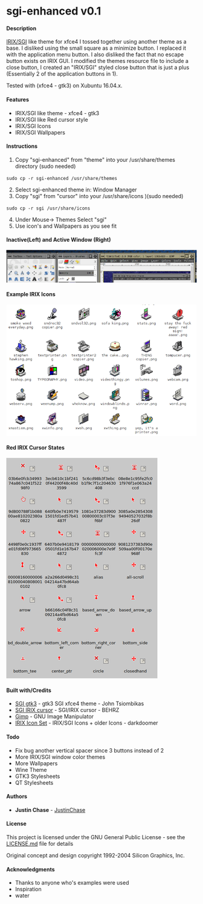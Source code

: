 # sgi-enhanced v0.1

#### Description
[IRIX/SGI](https://en.wikipedia.org/wiki/IRIX) like theme for xfce4 I tossed together using another theme as a base. I disliked using the small square as a minimize button.
I replaced it with the application menu button. I also disliked the fact that no escape button exists on IRIX GUI.
I modified the themes resource file to include a close button, I created an "IRIX/SGI" styled close button that is just
a plus (Essentially 2 of the application buttons in 1).

Tested with (xfce4 - gtk3) on Xubuntu 16.04.x.

#### Features
- IRIX/SGI like theme - xfce4 - gtk3
- IRIX/SGI like Red cursor style
- IRIX/SGI Icons
- IRIX/SGI Wallpapers

#### Instructions

1) Copy "sgi-enhanced" from "theme" into your /usr/share/themes directory (sudo needed)

`sudo cp -r sgi-enhanced /usr/share/themes`

2) Select sgi-enhanced theme in: Window Manager
3) Copy "sgi" from "cursor" into your /usr/share/icons )(sudo needed)

`sudo cp -r sgi /usr/share/icons`

4) Under Mouse-> Themes Select "sgi"
5) Use icon's and Wallpapers as you see fit

#### Inactive(Left) and Active Window (Right)

![sgi-enhanced](./docs/sgi-enhanced.png?raw=true "sgi-enhanced-gtk3 v0.1")

#### Example IRIX Icons

![icons](./docs/icons.png?raw=true "cursor states")

#### Red IRIX Cursor States

![cursor-states](./docs/cursor_example.png?raw=true "cursor states")

#### Built with/Credits
* [SGI gtk3](https://www.gnome-look.org/p/1015906/) - gtk3 SGI xfce4 theme - John Tsiombikas
* [SGI IRIX cursor](https://www.gnome-look.org/p/999497/) - SGI/IRIX cursor - BEHRZ
* [Gimp](https://www.gimp.org/) - GNU Image Manipulator
* [IRIX Icon Set](https://darkdoomer.deviantart.com/art/da-motherfuckin-irix-icon-set-179568520/) - IRIX/SGI Icons + older Icons - darkdoomer

#### Todo
-   Fix bug another vertical spacer since 3 buttons instead of 2
-   More IRIX/SGI window color themes
-   More Wallpapers
-   Wine Theme
-   GTK3 Stylesheets
-   QT Stylesheets

#### Authors
* **Justin Chase** - [JustinChase](https://github.com/jujum4n)

#### License
This project is licensed under the GNU General Public License - see the [LICENSE.md](LICENSE.md) file for details

Original concept and design copyright 1992-2004 Silicon Graphics, Inc.

#### Acknowledgments
* Thanks to anyone who's examples were used
* Inspiration
* water


